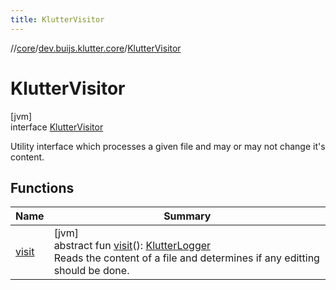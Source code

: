 ```yaml
---
title: KlutterVisitor
---
```

//[core](../../../index.html)/[dev.buijs.klutter.core](../index.html)/[KlutterVisitor](index.html)



# KlutterVisitor



[jvm]\
interface [KlutterVisitor](index.html)

Utility interface which processes a given file and may or may not change it's content.



## Functions


| Name | Summary |
|---|---|
| [visit](visit.html) | [jvm]<br>abstract fun [visit](visit.html)(): [KlutterLogger](../-klutter-logger/index.html)<br>Reads the content of a file and determines if any editting should be done. |


